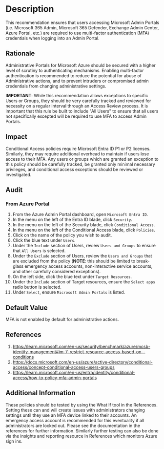 # Description

This recommendation ensures that users accessing Microsoft Admin Portals (i.e. Microsoft 365 Admin, Microsoft 365 Defender, Exchange Admin Center, Azure Portal, etc.) are required to use multi-factor authentication (MFA) credentials when logging into an Admin Portal.

## Rationale

Administrative Portals for Microsoft Azure should be secured with a higher level of scrutiny to authenticating mechanisms. Enabling multi-factor authentication is recommended to reduce the potential for abuse of Administrative actions, and to prevent intruders or compromised admin credentials from changing administrative settings.

**IMPORTANT**: While this recommendation allows exceptions to specific Users or Groups, they should be very carefully tracked and reviewed for necessity on a regular interval through an Access Review process. It is important that this rule be built to include "All Users" to ensure that all users not specifically excepted will be required to use MFA to access Admin Portals.

## Impact

Conditional Access policies require Microsoft Entra ID P1 or P2 licenses. Similarly, they may require additional overhead to maintain if users lose access to their MFA. Any users or groups which are granted an exception to this policy should be carefully tracked, be granted only minimal necessary privileges, and conditional access exceptions should be reviewed or investigated.

## Audit

### From Azure Portal

1. From the Azure Admin Portal dashboard, open `Microsoft Entra ID`.
2. In the menu on the left of the Entra ID blade, click `Security`.
3. In the menu on the left of the Security blade, click `Conditional Access`.
4. In the menu on the left of the Conditional Access blade, click `Policies`.
5. Click on the name of the policy you wish to audit.
6. Click the blue text under `Users`.
7. Under the `Include` section of Users, review `Users and Groups` to ensure that `All Users` is selected.
8. Under the `Exclude` section of Users, review the `Users and Groups` that are excluded from the policy (**NOTE**: this should be limited to break-glass emergency access accounts, non-interactive service accounts, and other carefully considered exceptions).
9. On the left side, click the blue text under `Target Resources`.
10. Under the `Include` section of Target resources, ensure the `Select apps` radio button is selected.
11. Under `Select`, ensure `Microsoft Admin Portals` is listed.

## Default Value

MFA is not enabled by default for administrative actions.

## References

1. <https://learn.microsoft.com/en-us/security/benchmark/azure/mcsb-identity-management#im-7-restrict-resource-access-based-on--conditions>
2. <https://docs.microsoft.com/en-us/azure/active-directory/conditional-access/concept-conditional-access-users-groups>
3. <https://learn.microsoft.com/en-us/entra/identity/conditional-access/how-to-policy-mfa-admin-portals>

## Additional Information

These policies should be tested by using the What If tool in the References. Setting these can and will create issues with administrators changing settings until they use an MFA device linked to their accounts. An emergency access account is recommended for this eventuality if all administrators are locked out. Please see the documentation in the references for further information. Similarly further testing can also be done via the insights and reporting resource in References which monitors Azure sign ins.
